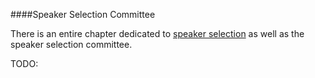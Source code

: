 ####Speaker Selection Committee

There is an entire chapter dedicated to [speaker selection](speaker_selection.md) as well as the speaker selection committee. 

TODO: